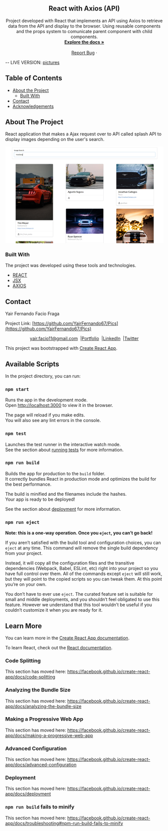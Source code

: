 <!-- PROJECT LOGO -->
<br />
<p align="center">
  <h2 align="center"> React with Axios (API)</h2>

  <p align="center">
    Project developed with React that implements an API using Axios to retrieve data
    from the API and display to the browser. Using reusable components and the props
    system to comunicate parent component with child components.
    <br />
    <a href="https://github.com/YairFernando67/Pics"><strong>Explore the docs »</strong></a>
    <br />
    <br />
    <a href="https://github.com/YairFernando67/Pics/issues">Report Bug</a>
    ·
  </p>
</p>

-- LIVE VERSION: [pictures](https://findpicturesapp.herokuapp.com/)

<!-- TABLE OF CONTENTS -->

## Table of Contents

- [About the Project](#about-the-project)
  - [Built With](#built-with)
- [Contact](#contact)
- [Acknowledgements](#acknowledgements)

<!-- ABOUT THE PROJECT -->

## About The Project

React application that makes a Ajax request over to API called splash
API to display images depending on the user's search.

![Screenshot Image](public/logoRepo2.PNG)

### Built With

The project was developed using these tools and technologies.

- [REACT](https://es.reactjs.org/)
- [JSX](https://reactjs.org/docs/introducing-jsx.html)
- [AXIOS](https://github.com/axios/axios)

<!-- CONTACT -->

## Contact

Yair Fernando Facio Fraga
<p align="center">

  Project Link: [https://github.com/YairFernando67/Pics](https://github.com/YairFernando67/Pics)
</p>

<p align="center" style="display: flex; justify-content: center; align-items: center;">
    <a target="_blank" href="https://mail.google.com/mail/?view=cm&fs=1&tf=1&to=yair.facio11@gmail.com">
      yair.facio11@gmail.com
    </a> &nbsp; |
    <a target="_blank" href="https://yairfernando67.github.io/Portfolio/">
      Portfolio
    </a> &nbsp; |
    <a target="_blank" href="https://www.linkedin.com/in/softwaredeveloperyairfacio/">
      LinkedIn
    </a> &nbsp; |
    <a target="_blank" href="https://twitter.com/YairFernando18">
      Twitter
    </a>
</p>

<!-- ACKNOWLEDGEMENTS -->
<!-- ## Acknowledgements
* [Normalize.css](https://necolas.github.io/normalize.css/) -->

This project was bootstrapped with [Create React App](https://github.com/facebook/create-react-app).

## Available Scripts

In the project directory, you can run:

### `npm start`

Runs the app in the development mode.<br />
Open [http://localhost:3000](http://localhost:3000) to view it in the browser.

The page will reload if you make edits.<br />
You will also see any lint errors in the console.

### `npm test`

Launches the test runner in the interactive watch mode.<br />
See the section about [running tests](https://facebook.github.io/create-react-app/docs/running-tests) for more information.

### `npm run build`

Builds the app for production to the `build` folder.<br />
It correctly bundles React in production mode and optimizes the build for the best performance.

The build is minified and the filenames include the hashes.<br />
Your app is ready to be deployed!

See the section about [deployment](https://facebook.github.io/create-react-app/docs/deployment) for more information.

### `npm run eject`

**Note: this is a one-way operation. Once you `eject`, you can’t go back!**

If you aren’t satisfied with the build tool and configuration choices, you can `eject` at any time. This command will remove the single build dependency from your project.

Instead, it will copy all the configuration files and the transitive dependencies (Webpack, Babel, ESLint, etc) right into your project so you have full control over them. All of the commands except `eject` will still work, but they will point to the copied scripts so you can tweak them. At this point you’re on your own.

You don’t have to ever use `eject`. The curated feature set is suitable for small and middle deployments, and you shouldn’t feel obligated to use this feature. However we understand that this tool wouldn’t be useful if you couldn’t customize it when you are ready for it.

## Learn More

You can learn more in the [Create React App documentation](https://facebook.github.io/create-react-app/docs/getting-started).

To learn React, check out the [React documentation](https://reactjs.org/).

### Code Splitting

This section has moved here: https://facebook.github.io/create-react-app/docs/code-splitting

### Analyzing the Bundle Size

This section has moved here: https://facebook.github.io/create-react-app/docs/analyzing-the-bundle-size

### Making a Progressive Web App

This section has moved here: https://facebook.github.io/create-react-app/docs/making-a-progressive-web-app

### Advanced Configuration

This section has moved here: https://facebook.github.io/create-react-app/docs/advanced-configuration

### Deployment

This section has moved here: https://facebook.github.io/create-react-app/docs/deployment

### `npm run build` fails to minify

This section has moved here: https://facebook.github.io/create-react-app/docs/troubleshooting#npm-run-build-fails-to-minify
